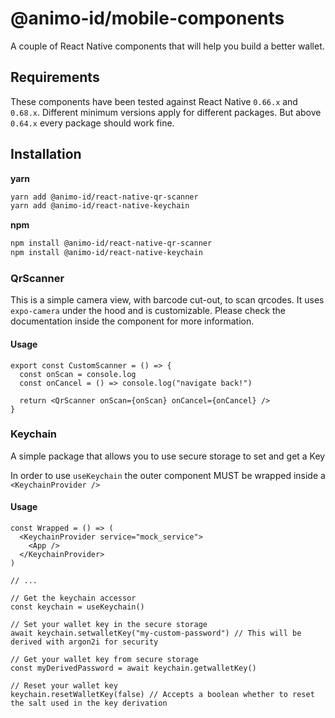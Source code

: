 # @animo-id/mobile-components

A couple of React Native components that will help you build a better wallet.

## Requirements

These components have been tested against React Native `0.66.x` and `0.68.x`. Different minimum versions apply for different packages. But above `0.64.x`
every package should work fine.

## Installation

**yarn**

```sh
yarn add @animo-id/react-native-qr-scanner
yarn add @animo-id/react-native-keychain
```

**npm**

```sh
npm install @animo-id/react-native-qr-scanner
npm install @animo-id/react-native-keychain
```

### QrScanner

This is a simple camera view, with barcode cut-out, to scan qrcodes. It uses `expo-camera` under the hood and is customizable.
Please check the documentation inside the component for more information.

#### Usage

```tsx
export const CustomScanner = () => {
  const onScan = console.log
  const onCancel = () => console.log("navigate back!")

  return <QrScanner onScan={onScan} onCancel={onCancel} />
}
```

### Keychain

A simple package that allows you to use secure storage to set and get a Key

In order to use `useKeychain` the outer component MUST be wrapped inside a `<KeychainProvider />`

#### Usage

```tsx
const Wrapped = () => (
  <KeychainProvider service="mock_service">
    <App />
  </KeychainProvider>
)

// ...

// Get the keychain accessor
const keychain = useKeychain()

// Set your wallet key in the secure storage
await keychain.setwalletKey("my-custom-password") // This will be derived with argon2i for security

// Get your wallet key from secure storage
const myDerivedPassword = await keychain.getwalletKey()

// Reset your wallet key
keychain.resetWalletKey(false) // Accepts a boolean whether to reset the salt used in the key derivation
```

